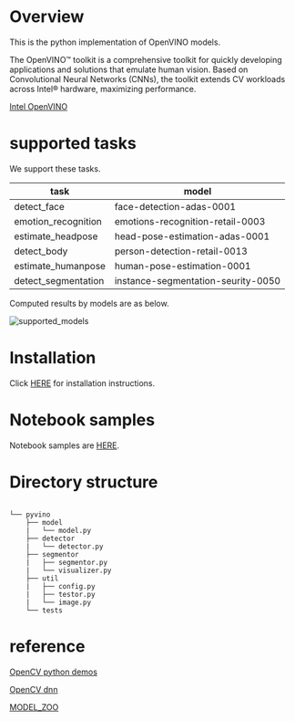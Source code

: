 # Overview

This is the python implementation of OpenVINO models.

The OpenVINO™ toolkit is a comprehensive toolkit for quickly developing applications and solutions that emulate human vision. 
Based on Convolutional Neural Networks (CNNs), the toolkit extends CV workloads across Intel® hardware, maximizing performance.

[Intel OpenVINO](https://software.intel.com/en-us/openvino-toolkit)

# supported tasks

We support these tasks.

|task                    |model                                     |
|------------------------|------------------------------------|
|detect_face             |face-detection-adas-0001            |
|emotion_recognition     |emotions-recognition-retail-0003    |
|estimate_headpose       |head-pose-estimation-adas-0001      |
|detect_body             |person-detection-retail-0013        |
|estimate_humanpose      |human-pose-estimation-0001          |
|detect_segmentation     |instance-segmentation-seurity-0050  |

Computed results by models are as below.

![supported_models](https://user-images.githubusercontent.com/34574033/63226303-36bc7b80-c213-11e9-8881-74241128e1d3.png)

# Installation

Click [HERE](https://github.com/hampen2929/pyvino/blob/master/INSTALL.md) for installation instructions.

# Notebook samples
Notebook samples are [HERE](https://github.com/hampen2929/pyvino/tree/master/notebook).

# Directory structure

```

└── pyvino
    ├── model
    |   └── model.py
    ├── detector
    |   └── detector.py
    ├── segmentor
    |   ├── segmentor.py
    |   └── visualizer.py
    ├── util
    |   ├── config.py
    |   ├── testor.py
    |   └── image.py
    └── tests

```

# reference
[OpenCV python demos](https://github.com/opencv/open_model_zoo/tree/master/demos/python_demos)

[OpenCV dnn](https://github.com/opencv/opencv/tree/master/samples/dnn)

[MODEL_ZOO](https://download.01.org/opencv/2019/open_model_zoo/R2/20190716_170000_models_bin/)
